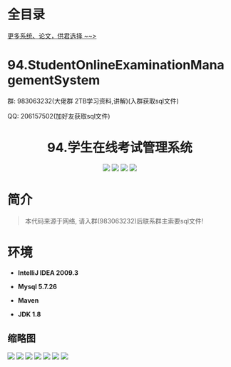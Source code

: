 # 全目录

[更多系统、论文，供君选择 ~~>](https://www.bitwise.net.cn)

# 94.StudentOnlineExaminationManagementSystem

<p>群: 983063232(大佬群 2TB学习资料,讲解)(入群获取sql文件)</p>
<p>QQ: 206157502(加好友获取sql文件)</p>

<p><h1 align="center">94.学生在线考试管理系统</h1></p>

<p align="center">
	<img src="https://img.shields.io/badge/jdk-1.8-orange.svg"/>
    <img src="https://img.shields.io/badge/spring-5.x-lightgrey.svg"/>
    <img src="https://img.shields.io/badge/struts2-3.x-blue.svg"/>
    <img src="https://img.shields.io/badge/hibernate-3.x-blue.svg"/>
</p>

# 简介

> 本代码来源于网络, 请入群(983063232)后联系群主索要sql文件!
>
# 环境

- <b>IntelliJ IDEA 2009.3</b>

- <b>Mysql 5.7.26</b>

- <b>Maven</b>

- <b>JDK 1.8</b>



## 缩略图

![](https://bitwise.oss-cn-heyuan.aliyuncs.com/2024/9/10/5a30daec-6363-43c1-b271-71fe26eea8c3.png)
![](https://bitwise.oss-cn-heyuan.aliyuncs.com/2024/9/10/e74c1282-3c64-425e-96fb-5139910768dc.png)
![](https://bitwise.oss-cn-heyuan.aliyuncs.com/2024/9/10/fc6aa3f8-8f0e-4738-b616-92bbd466202c.png)
![](https://bitwise.oss-cn-heyuan.aliyuncs.com/2024/9/10/d490c3fd-6076-4ecd-ab71-35be9a4e196d.png)
![](https://bitwise.oss-cn-heyuan.aliyuncs.com/2024/9/10/65309747-1c37-4a26-9702-842f74998d85.png)
![](https://bitwise.oss-cn-heyuan.aliyuncs.com/2024/9/10/946810ee-37e0-48ba-bc6b-6ad9ecf8f132.png)
![](https://bitwise.oss-cn-heyuan.aliyuncs.com/2024/9/10/3aff88a2-0401-49ee-b545-db482f410c86.png)


